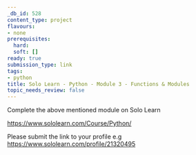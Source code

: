 ```yaml
---
_db_id: 528
content_type: project
flavours:
- none
prerequisites:
  hard:
  soft: []
ready: true
submission_type: link
tags:
- python
title: Solo Learn - Python - Module 3 - Functions & Modules
topic_needs_review: false
---
```


Complete the above mentioned module on Solo Learn

https://www.sololearn.com/Course/Python/

Please submit the link to your profile e.g https://www.sololearn.com/profile/21320495